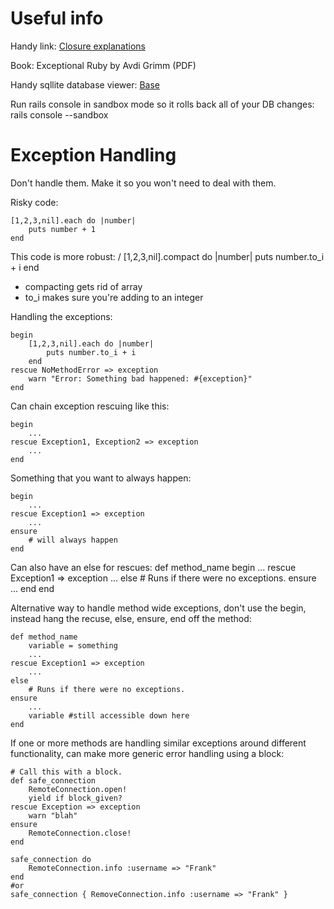 Useful info
===========

Handy link: [Closure explanations](http://www.skorks.com/2010/05/closures-a-simple-explanation-using-ruby/)

Book: Exceptional Ruby by Avdi Grimm (PDF)

Handy sqllite database viewer: [Base](http://itunes.apple.com/us/app/base/id402383384?mt=12)

Run rails console in sandbox mode so it rolls back all of your DB changes: rails console --sandbox

Exception Handling
==================

Don't handle them. Make it so you won't need to deal with them.

Risky code:

	[1,2,3,nil].each do |number| 
		puts number + 1
	end

This code is more robust:
/
[1,2,3,nil].compact do |number|
	puts number.to_i + i
end

- compacting gets rid of array
- to_i makes sure you're adding to an integer


Handling the exceptions:

	begin
		[1,2,3,nil].each do |number|
			puts number.to_i + i
		end
	rescue NoMethodError => exception
		warn "Error: Something bad happened: #{exception}"
	end
	
Can chain exception rescuing like this:

	begin
		...
	rescue Exception1, Exception2 => exception
		...
	end
	
Something that you want to always happen:

	begin
		...
	rescue Exception1 => exception
		...
	ensure
		# will always happen
	end

Can also have an else for rescues:
	def method_name
		begin
			...
		rescue Exception1 => exception
			...
		else
			# Runs if there were no exceptions.
		ensure
			...
		end
	end

Alternative way to handle method wide exceptions, don't use the begin, instead hang the recuse, else, ensure, end off the method:

	def method_name
		variable = something
		...
	rescue Exception1 => exception
		...
	else
		# Runs if there were no exceptions.
	ensure
		...
		variable #still accessible down here
	end
	
If one or more methods are handling similar exceptions around different functionality, can make more generic error handling using a block:

	# Call this with a block.
	def safe_connection
		RemoteConnection.open!
		yield if block_given?
	rescue Exception => exception
		warn "blah"
	ensure
		RemoteConnection.close!
	end

	safe_connection do
		RemoteConnection.info :username => "Frank"
	end
	#or
	safe_connection { RemoveConnection.info :username => "Frank" }
